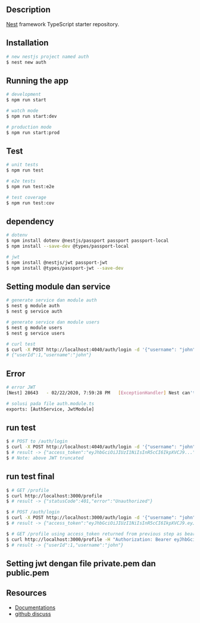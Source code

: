 
## Description

[Nest](https://github.com/nestjs/nest) framework TypeScript starter repository.

## Installation

```bash
# new nestjs project named auth
$ nest new auth
```

## Running the app

```bash
# development
$ npm run start

# watch mode
$ npm run start:dev

# production mode
$ npm run start:prod
```

## Test

```bash
# unit tests
$ npm run test

# e2e tests
$ npm run test:e2e

# test coverage
$ npm run test:cov
```

## dependency
```bash
# dotenv 
$ npm install dotenv @nestjs/passport passport passport-local 
$ npm install --save-dev @types/passport-local

# jwt
$ npm install @nestjs/jwt passport-jwt
$ npm install @types/passport-jwt --save-dev
```

## Setting module dan service
```bash
# generate service dan module auth
$ nest g module auth
$ nest g service auth

# generate service dan module users
$ nest g module users
$ nest g service users

# curl test
$ curl -X POST http://localhost:4040/auth/login -d '{"username": "john", "password": "changeme"}' -H "Content-Type: application/json"
# {"userId":1,"username":"john"}

```

## Error
```bash
# error JWT
[Nest] 28643   - 02/22/2020, 7:59:28 PM   [ExceptionHandler] Nest can't resolve dependencies of the AuthService (UsersService, ?). Please make sure that the argument JwtService at index [1] is available in the AppModule context.'

# solusi pada file auth.module.ts
exports: [AuthService, JwtModule]
```

## run test
```bash
$ # POST to /auth/login
$ curl -X POST http://localhost:4040/auth/login -d '{"username": "john", "password": "changeme"}' -H "Content-Type: application/json"
$ # result -> {"access_token":"eyJhbGciOiJIUzI1NiIsInR5cCI6IkpXVCJ9..."}
$ # Note: above JWT truncated
```

## run test final
```bash
$ # GET /profile
$ curl http://localhost:3000/profile
$ # result -> {"statusCode":401,"error":"Unauthorized"}

$ # POST /auth/login
$ curl -X POST http://localhost:3000/auth/login -d '{"username": "john", "password": "changeme"}' -H "Content-Type: application/json"
$ # result -> {"access_token":"eyJhbGciOiJIUzI1NiIsInR5cCI6IkpXVCJ9.eyJ1c2Vybm... }

$ # GET /profile using access_token returned from previous step as bearer code
$ curl http://localhost:3000/profile -H "Authorization: Bearer eyJhbGciOiJIUzI1NiIsInR5cCI6IkpXVCJ9.eyJ1c2Vybm..."
$ # result -> {"userId":1,"username":"john"}
```


## Setting jwt dengan file private.pem dan public.pem

## Resources
- [Documentations](https://docs.nestjs.com/techniques/authentication)
- [github discuss](https://github.com/nestjs/jwt/issues/63)